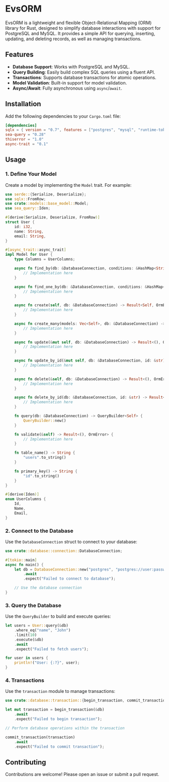 # EvsORM

EvsORM is a lightweight and flexible Object-Relational Mapping (ORM) library for Rust, designed to simplify database interactions with support for PostgreSQL and MySQL. It provides a simple API for querying, inserting, updating, and deleting records, as well as managing transactions.

## Features

- **Database Support**: Works with PostgreSQL and MySQL.
- **Query Building**: Easily build complex SQL queries using a fluent API.
- **Transactions**: Supports database transactions for atomic operations.
- **Model Validation**: Built-in support for model validation.
- **Async/Await**: Fully asynchronous using `async`/`await`.

## Installation

Add the following dependencies to your `Cargo.toml` file:

```toml
[dependencies]
sqlx = { version = "0.7", features = ["postgres", "mysql", "runtime-tokio-native-tls"] }
sea-query = "0.28"
thiserror = "1.0"
async-trait = "0.1"
```

## Usage

### 1. Define Your Model

Create a model by implementing the `Model` trait. For example:

```rust
use serde::{Serialize, Deserialize};
use sqlx::FromRow;
use crate::models::base_model::Model;
use sea_query::Iden;

#[derive(Serialize, Deserialize, FromRow)]
struct User {
    id: i32,
    name: String,
    email: String,
}

#[async_trait::async_trait]
impl Model for User {
    type Columns = UserColumns;

    async fn find_by(db: &DatabaseConnection, conditions: &HashMap<String, String>) -> Result<Vec<Self>, OrmError> {
        // Implementation here
    }

    async fn find_one_by(db: &DatabaseConnection, conditions: &HashMap<String, String>) -> Result<Option<Self>, OrmError> {
        // Implementation here
    }

    async fn create(self, db: &DatabaseConnection) -> Result<Self, OrmError> {
        // Implementation here
    }

    async fn create_many(models: Vec<Self>, db: &DatabaseConnection) -> Result<Vec<Self>, OrmError> {
        // Implementation here
    }

    async fn update(&mut self, db: &DatabaseConnection) -> Result<(), OrmError> {
        // Implementation here
    }

    async fn update_by_id(&mut self, db: &DatabaseConnection, id: &str) -> Result<(), OrmError> {
        // Implementation here
    }

    async fn delete(&self, db: &DatabaseConnection) -> Result<(), OrmError> {
        // Implementation here
    }

    async fn delete_by_id(db: &DatabaseConnection, id: &str) -> Result<(), OrmError> {
        // Implementation here
    }

    fn query(db: &DatabaseConnection) -> QueryBuilder<Self> {
        QueryBuilder::new()
    }

    fn validate(&self) -> Result<(), OrmError> {
        // Implementation here
    }

    fn table_name() -> String {
        "users".to_string()
    }

    fn primary_key() -> String {
        "id".to_string()
    }
}

#[derive(Iden)]
enum UserColumns {
    Id,
    Name,
    Email,
}
```

### 2. Connect to the Database

Use the `DatabaseConnection` struct to connect to your database:

```rust
use crate::database::connection::DatabaseConnection;

#[tokio::main]
async fn main() {
    let db = DatabaseConnection::new("postgres", "postgres://user:password@localhost/dbname")
        .await
        .expect("Failed to connect to database");

    // Use the database connection
}
```

### 3. Query the Database

Use the `QueryBuilder` to build and execute queries:

```rust
let users = User::query(&db)
    .where_eq("name", "John")
    .limit(10)
    .execute(&db)
    .await
    .expect("Failed to fetch users");

for user in users {
    println!("User: {:?}", user);
}
```

### 4. Transactions

Use the `transaction` module to manage transactions:

```rust
use crate::database::transaction::{begin_transaction, commit_transaction};

let mut transaction = begin_transaction(&db)
    .await
    .expect("Failed to begin transaction");

// Perform database operations within the transaction

commit_transaction(transaction)
    .await
    .expect("Failed to commit transaction");
```

## Contributing

Contributions are welcome! Please open an issue or submit a pull request.

